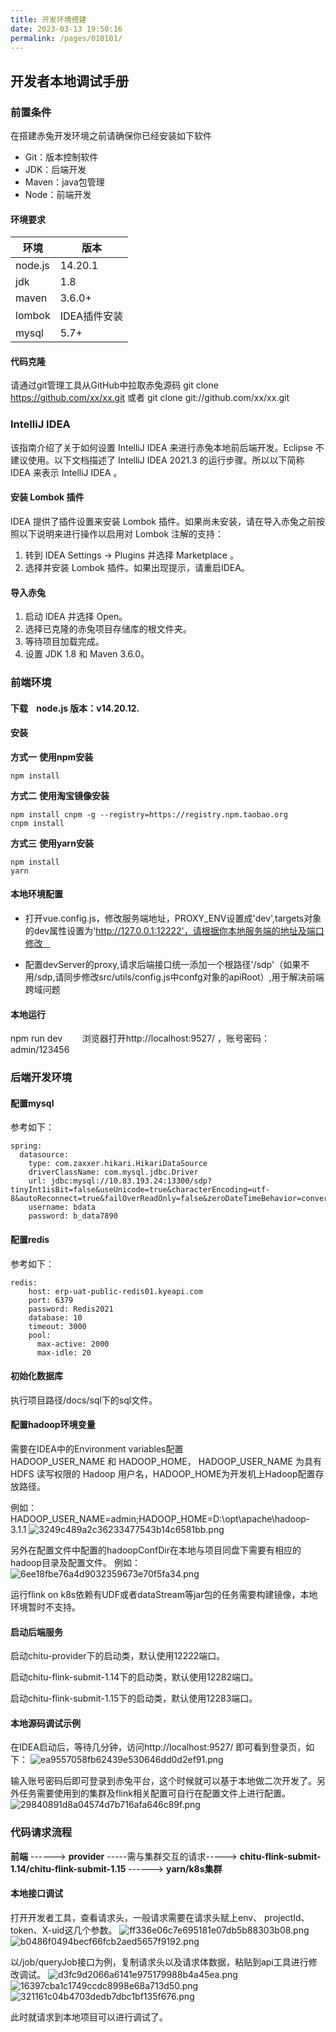 ```yaml
---
title: 开发环境搭建
date: 2023-03-13 19:50:16
permalink: /pages/010101/
---
```

## 开发者本地调试手册
### 前置条件
在搭建赤兔开发环境之前请确保你已经安装如下软件

* Git：版本控制软件
* JDK：后端开发
* Maven：java包管理
* Node：前端开发

#### 环境要求
| **环境** | **版本** |
| --- | --- |
| node.js | 14.20.1 |
| jdk | 1.8 |
| maven | 3.6.0+ |
| lombok | IDEA插件安装 |
| mysql | 5.7+ |

#### 代码克隆
请通过git管理工具从GitHub中拉取赤兔源码
git clone https://github.com/xx/xx.git
或者
git clone git://github.com/xx/xx.git

### IntelliJ IDEA

该指南介绍了关于如何设置 IntelliJ IDEA 来进行赤兔本地前后端开发。Eclipse 不建议使用。以下文档描述了 IntelliJ IDEA 2021.3 的运行步骤。所以以下简称 IDEA 来表示 IntelliJ IDEA 。

#### 安装 Lombok 插件

IDEA 提供了插件设置来安装 Lombok 插件。如果尚未安装，请在导入赤兔之前按照以下说明来进行操作以启用对 Lombok 注解的支持：

1. 转到 IDEA Settings → Plugins 并选择 Marketplace 。
2. 选择并安装 Lombok 插件。如果出现提示，请重启IDEA。
#### 导入赤兔

1. 启动 IDEA 并选择 Open。
2. 选择已克隆的赤兔项目存储库的根文件夹。
3. 等待项目加载完成。
4. 设置 JDK 1.8 和 Maven 3.6.0。
### 前端环境
#### 下载    node.js 版本：v14.20.12. 
#### 安装    
**方式一** **使用npm安装**  

    npm install    
    
**方式二** **使用淘宝镜像安装**  

    npm install cnpm -g --registry=https://registry.npm.taobao.org
    cnpm install

**方式三** **使用yarn安装**

    npm install       
    yarn
#### 本地环境配置    

* 打开vue.config.js，修改服务端地址，PROXY_ENV设置成'dev',targets对象的dev属性设置为'http://127.0.0.1:12222'，请根据你本地服务端的地址及端口修改    

* 配置devServer的proxy,请求后端接口统一添加一个根路径'/sdp'（如果不用/sdp,请同步修改src/utils/config.js中confg对象的apiRoot）,用于解决前端跨域问题  

#### 本地运行        
npm run dev        
浏览器打开http://localhost:9527/ ，账号密码：admin/123456
  


### 后端开发环境
#### 配置mysql
参考如下：
```
spring:
  datasource:
    type: com.zaxxer.hikari.HikariDataSource
    driverClassName: com.mysql.jdbc.Driver
    url: jdbc:mysql://10.83.193.24:13300/sdp?tinyInt1isBit=false&useUnicode=true&characterEncoding=utf-8&autoReconnect=true&failOverReadOnly=false&zeroDateTimeBehavior=convertToNull&useSSL=false&serverTimezone=Asia/Shanghai&allowMultiQueries=true
    username: bdata
    password: b_data7890
```
#### 配置redis
参考如下：
```
redis:
    host: erp-uat-public-redis01.kyeapi.com
    port: 6379
    password: Redis2021
    database: 10
    timeout: 3000
    pool:
      max-active: 2000
      max-idle: 20
```
#### 初始化数据库

执行项目路径/docs/sql下的sql文件。

#### 配置hadoop环境变量

需要在IDEA中的Environment variables配置HADOOP_USER_NAME 和 HADOOP_HOME， HADOOP_USER_NAME 为具有 HDFS 读写权限的 Hadoop 用户名，HADOOP_HOME为开发机上Hadoop配置存放路径。

例如：HADOOP_USER_NAME=admin;HADOOP_HOME=D:\opt\apache\hadoop-3.1.1
![3249c489a2c36233477543b14c6581bb.png](image/localDev/hadoopEnv2.png)

另外在配置文件中配置的hadoopConfDir在本地与项目同盘下需要有相应的hadoop目录及配置文件。
例如：
![6ee18fbe76a4d9032359673e70f5fa34.png](image/localDev/hadoopEnv.png)

运行flink on k8s依赖有UDF或者dataStream等jar包的任务需要构建镜像，本地环境暂时不支持。

#### 启动后端服务
启动chitu-provider下的启动类，默认使用12222端口。

启动chitu-flink-submit-1.14下的启动类，默认使用12282端口。

启动chitu-flink-submit-1.15下的启动类，默认使用12283端口。

#### 本地源码调试示例
在IDEA启动后，等待几分钟，访问http://localhost:9527/ 即可看到登录页，如下：
![ea9557058fb62439e530646dd0d2ef91.png](image/localDev/login.png)

输入账号密码后即可登录到赤兔平台，这个时候就可以基于本地做二次开发了。另外任务需要使用到的集群及flink相关配置可自行在配置文件上进行配置。
![29840891d8a04574d7b716afa646c89f.png](image/localDev/home.png)



### 代码请求流程
**前端** ------>  **provider** -----需与集群交互的请求-----> **chitu-flink-submit-1.14/chitu-flink-submit-1.15** ------> **yarn/k8s集群**

#### 本地接口调试
打开开发者工具，查看请求头，一般请求需要在请求头赋上env、
projectId、token、X-uid这几个参数。
![ff336e06c7e695181e07db5b88303b08.png](image/localDev/requestHeader.png)
![b0486f0494becf66fcb2aed5657f9192.png](image/localDev/requestBody.png)

以/job/queryJob接口为例，复制请求头以及请求体数据，粘贴到api工具进行修改调试。
![d3fc9d2066a6141e975179988b4a45ea.png](image/localDev/apiRequestHeader.png)
![16397cba1c1749ccdc8998e68a713d50.png](image/localDev/apiRequestBody.png)
![321161c04b4703dedb7dbc1bf135f676.png](image/localDev/debugger.png)

此时就请求到本地项目可以进行调试了。